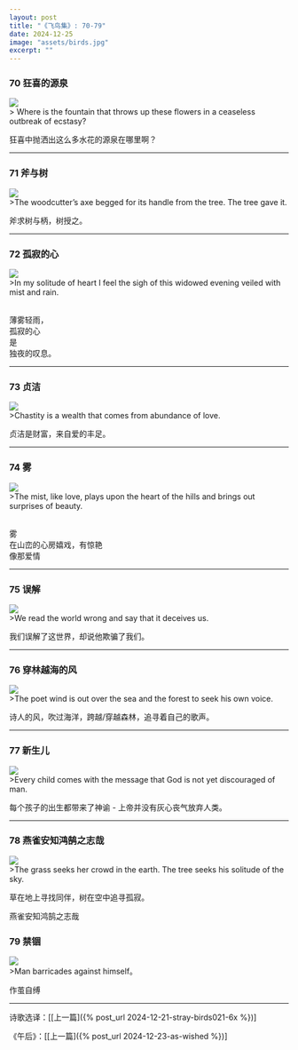 ```yaml
---
layout: post
title: "《飞鸟集》: 70-79"
date: 2024-12-25
image: "assets/birds.jpg"
excerpt: ""
---
```



### 70 狂喜的源泉
<img src="/assets/water-flower.jpg"/>
<br>
> Where is the fountain that throws up these flowers in a ceaseless outbreak of ecstasy?

狂喜中抛洒出这么多水花的源泉在哪里啊？

---

### 71 斧与树
<img src="/assets/axe.jpg"/>
<br>
>The woodcutter’s axe begged for its handle from the tree. The tree gave it.

斧求树与柄，树授之。

----

### 72 孤寂的心
<img src="/assets/rainy-evening.jpg"/>
<br>
>In my solitude of heart I feel the sigh of this widowed evening veiled with mist and rain.

<br>薄雾轻雨，
<br>孤寂的心
<br>是
<br>独夜的叹息。

----

### 73 贞洁
<img src="/assets/love.jpg"/>
<br>
>Chastity is a wealth that comes from abundance of love.

贞洁是财富，来自爱的丰足。


----

### 74 雾
<img src="/assets/mist-love.jpg"/>
<br>
>The mist, like love, plays upon the heart of the hills and brings out surprises of beauty.

<br>雾
<br>在山峦的心房嬉戏，有惊艳
<br>像那爱情

----

### 75 误解
<img src="/assets/mis-understand.jpg"/>
<br>
>We read the world wrong and say that it deceives us.

我们误解了这世界，却说他欺骗了我们。

----

### 76 穿林越海的风
<img src="/assets/poet-wind.jpg"/>
<br>
>The poet wind is out over the sea and the forest to seek his own voice.

诗人的风，吹过海洋，跨越/穿越森林，追寻着自己的歌声。

----

### 77 新生儿
<img src="/assets/newborn.jpg"/>
<br>
>Every child comes with the message that God is not yet discouraged of man.

每个孩子的出生都带来了神谕 - 上帝并没有灰心丧气放弃人类。

----


### 78 燕雀安知鸿鹄之志哉
<img src="/assets/tree.jpg"/>
<br>
>The grass seeks her crowd in the earth. The tree seeks his solitude of the sky.

草在地上寻找同伴，树在空中追寻孤寂。

燕雀安知鸿鹄之志哉

### 79 禁锢
<img src="/assets/lockup.jpg"/>
<br>
>Man barricades against himself。

作茧自缚

----

诗歌选译：\[[上一篇]({% post_url 2024-12-21-stray-birds021-6x %})\] 

《午后》：\[[上一篇]({% post_url 2024-12-23-as-wished %})\] 
